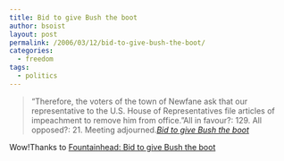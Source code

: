 ```yaml
---
title: Bid to give Bush the boot
author: bsoist
layout: post
permalink: /2006/03/12/bid-to-give-bush-the-boot/
categories:
  - freedom
tags:
  - politics
---
```

> &#8220;Therefore, the voters of the town of Newfane ask that our representative to the U.S. House of Representatives file articles of impeachment to remove him from office.&#8221;All in favour?: 129. All opposed?: 21. Meeting adjourned.<cite><a href="http://www.thestar.com/NASApp/cs/ContentServer?pagename=thestar/Layout/Article_Type1&c=Article&cid=1142031016188&call_pageid=968332188492&col=968793972154&t=TS_Home">Bid to give Bush the boot</a></cite>

Wow!Thanks to [Fountainhead: Bid to give Bush the boot][1]

 [1]: http://malakandsky.blogspot.com/2006/03/bid-to-give-bush-boot.html
